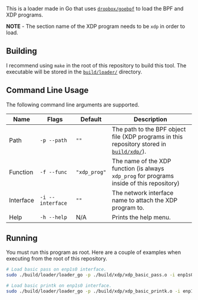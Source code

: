 This is a loader made in Go that uses [`dropbox/goebpf`](https://github.com/dropbox/goebpf) to load the BPF and XDP programs.

**NOTE** - The section name of the XDP program needs to be `xdp` in order to load.

## Building
I recommend using `make` in the root of this repository to build this tool. The executable will be stored in the [`build/loader/`](../../../build/loader/) directory.

## Command Line Usage
The following command line arguments are supported.

| Name | Flags | Default | Description |
| ---- | ----- | ------- | ----------- |
| Path | `-p --path` | `""` | The path to the BPF object file (XDP programs in this repository stored in [`build/xdp/`](../../../build/xdp)). |
| Function | `-f --func` | `"xdp_prog"` | The name of the XDP function (is always `xdp_prog` for programs inside of this repository) |
| Interface | `-i --interface` | `""` | The network interface name to attach the XDP program to. |
| Help | `-h --help` | N/A | Prints the help menu. |

## Running
You must run this program as root. Here are a couple of examples when executing from the root of this repository.

```bash
# Load basic pass on enp1s0 interface.
sudo ./build/loader/loader_go -p ./build/xdp/xdp_basic_pass.o -i enp1s0

# Load basic printk on enp1s0 interface.
sudo ./build/loader/loader_go -p ./build/xdp/xdp_basic_printk.o -i enp1s0
```